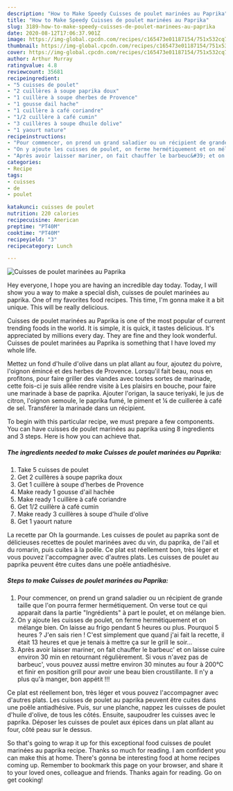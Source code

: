 ```yaml
---
description: "How to Make Speedy Cuisses de poulet marinées au Paprika"
title: "How to Make Speedy Cuisses de poulet marinées au Paprika"
slug: 3189-how-to-make-speedy-cuisses-de-poulet-marinees-au-paprika
date: 2020-08-12T17:06:37.901Z
image: https://img-global.cpcdn.com/recipes/c165473e01187154/751x532cq70/cuisses-de-poulet-marinees-au-paprika-photo-principale-de-la-recette.jpg
thumbnail: https://img-global.cpcdn.com/recipes/c165473e01187154/751x532cq70/cuisses-de-poulet-marinees-au-paprika-photo-principale-de-la-recette.jpg
cover: https://img-global.cpcdn.com/recipes/c165473e01187154/751x532cq70/cuisses-de-poulet-marinees-au-paprika-photo-principale-de-la-recette.jpg
author: Arthur Murray
ratingvalue: 4.8
reviewcount: 35681
recipeingredient:
- "5 cuisses de poulet"
- "2 cuillères à soupe paprika doux"
- "1 cuillère à soupe dherbes de Provence"
- "1 gousse dail hache"
- "1 cuillère à café coriandre"
- "1/2 cuillère à café cumin"
- "3 cuillères à soupe dhuile dolive"
- "1 yaourt nature"
recipeinstructions:
- "Pour commencer, on prend un grand saladier ou un récipient de grande taille que l&#39;on pourra fermer hermétiquement. On verse tout ce qui apparait dans la partie &#34;Ingrédients&#34; à part le poulet, et on mélange bien."
- "On y ajoute les cuisses de poulet, on ferme hermétiquement et on mélange bien. On laisse au frigo pendant 5 heures ou plus. Pourquoi 5 heures ? J&#39;en sais rien ! C&#39;est simplement que quand j&#39;ai fait la recette, il était 13 heures et que je tenais à mettre ça sur le grill le soir..."
- "Après avoir laisser mariner, on fait chauffer le barbeuc&#39; et on laisse cuire environ 30 min en retournant régulièrement. Si vous n&#39;avez pas de barbeuc&#39;, vous pouvez aussi mettre environ 30 minutes au four à 200°C et finir en position grill pour avoir une beau bien croustillante. Il n&#39;y a plus qu&#39;à manger, bon appétit !!!"
categories:
- Recipe
tags:
- cuisses
- de
- poulet

katakunci: cuisses de poulet 
nutrition: 220 calories
recipecuisine: American
preptime: "PT40M"
cooktime: "PT40M"
recipeyield: "3"
recipecategory: Lunch

---
```



![Cuisses de poulet marinées au Paprika](https://img-global.cpcdn.com/recipes/c165473e01187154/751x532cq70/cuisses-de-poulet-marinees-au-paprika-photo-principale-de-la-recette.jpg)

Hey everyone, I hope you are having an incredible day today. Today, I will show you a way to make a special dish, cuisses de poulet marinées au paprika. One of my favorites food recipes. This time, I'm gonna make it a bit unique. This will be really delicious.

Cuisses de poulet marinées au Paprika is one of the most popular of current trending foods in the world. It is simple, it is quick, it tastes delicious. It's appreciated by millions every day. They are fine and they look wonderful. Cuisses de poulet marinées au Paprika is something that I have loved my whole life.

Mettez un fond d&#39;huile d&#39;olive dans un plat allant au four, ajoutez du poivre, l&#39;oignon émincé et des herbes de Provence. Lorsqu&#39;il fait beau, nous en profitons, pour faire griller des viandes avec toutes sortes de marinade, cette fois-ci je suis allée rendre visite à Les plaisirs en bouche, pour faire une marinade à base de paprika. Ajouter l&#39;origan, la sauce teriyaki, le jus de citron, l&#39;oignon semoule, le paprika fumé, le piment et ¼ de cuillerée à café de sel. Transférer la marinade dans un récipient.


To begin with this particular recipe, we must prepare a few components. You can have cuisses de poulet marinées au paprika using 8 ingredients and 3 steps. Here is how you can achieve that.

<!--inarticleads1-->

##### The ingredients needed to make Cuisses de poulet marinées au Paprika:

1. Take 5 cuisses de poulet
1. Get 2 cuillères à soupe paprika doux
1. Get 1 cuillère à soupe d&#39;herbes de Provence
1. Make ready 1 gousse d&#39;ail hachée
1. Make ready 1 cuillère à café coriandre
1. Get 1/2 cuillère à café cumin
1. Make ready 3 cuillères à soupe d&#39;huile d&#39;olive
1. Get 1 yaourt nature


La recette par Oh la gourmande. Les cuisses de poulet au paprika sont de délicieuses recettes de poulet marinées avec du vin, du paprika, de l&#39;ail et du romarin, puis cuites à la poêle. Ce plat est réellement bon, très léger et vous pouvez l&#39;accompagner avec d&#39;autres plats. Les cuisses de poulet au paprika peuvent être cuites dans une poêle antiadhésive. 

<!--inarticleads2-->

##### Steps to make Cuisses de poulet marinées au Paprika:

1. Pour commencer, on prend un grand saladier ou un récipient de grande taille que l&#39;on pourra fermer hermétiquement. On verse tout ce qui apparait dans la partie &#34;Ingrédients&#34; à part le poulet, et on mélange bien.
1. On y ajoute les cuisses de poulet, on ferme hermétiquement et on mélange bien. On laisse au frigo pendant 5 heures ou plus. Pourquoi 5 heures ? J&#39;en sais rien ! C&#39;est simplement que quand j&#39;ai fait la recette, il était 13 heures et que je tenais à mettre ça sur le grill le soir...
1. Après avoir laisser mariner, on fait chauffer le barbeuc&#39; et on laisse cuire environ 30 min en retournant régulièrement. Si vous n&#39;avez pas de barbeuc&#39;, vous pouvez aussi mettre environ 30 minutes au four à 200°C et finir en position grill pour avoir une beau bien croustillante. Il n&#39;y a plus qu&#39;à manger, bon appétit !!!


Ce plat est réellement bon, très léger et vous pouvez l&#39;accompagner avec d&#39;autres plats. Les cuisses de poulet au paprika peuvent être cuites dans une poêle antiadhésive. Puis, sur une planche, nappez les cuisses de poulet d&#39;huile d&#39;olive, de tous les côtés. Ensuite, saupoudrer les cuisses avec le paprika. Déposer les cuisses de poulet aux épices dans un plat allant au four, côté peau sur le dessus. 

So that's going to wrap it up for this exceptional food cuisses de poulet marinées au paprika recipe. Thanks so much for reading. I am confident you can make this at home. There's gonna be interesting food at home recipes coming up. Remember to bookmark this page on your browser, and share it to your loved ones, colleague and friends. Thanks again for reading. Go on get cooking!
